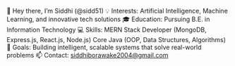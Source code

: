👋 Hey there, I’m Siddhi (@sidd51)
💡 Interests: Artificial Intelligence, Machine Learning, and innovative tech solutions
🎓 Education: Pursuing B.E. in Information Technology
💻 Skills:
  MERN Stack Developer (MongoDB, Express.js, React.js, Node.js)
  Core Java (OOP, Data Structures, Algorithms)
🚀 Goals: Building intelligent, scalable systems that solve real-world problems
📫 Contact: siddhiborawake2004@gmail.com
